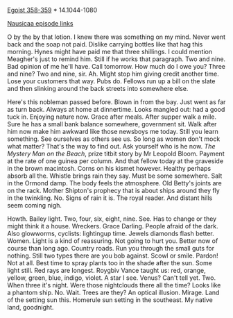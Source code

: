 [Egoist 358-359](https://archive.org/stream/ulysses00joyc_1?ref=ol#page/358/mode/2up) * 14.1044-1080

[Nausicaa episode links](https://github.com/upup1904/ulysses_splits/blob/master/nausicaa/episode_links_nausicaa.md)


O by the by that lotion. I knew there was something on my mind. Never
went back and the soap not paid. Dislike carrying bottles like that hag
this morning. Hynes might have paid me that three shillings. I could
mention Meagher's just to remind him. Still if he works that paragraph.
Two and nine. Bad opinion of me he'll have. Call tomorrow. How much do I
owe you? Three and nine? Two and nine, sir. Ah. Might stop him giving
credit another time. Lose your customers that way. Pubs do. Fellows run
up a bill on the slate and then slinking around the back streets into
somewhere else.

Here's this nobleman passed before. Blown in from the bay. Just went as
far as turn back. Always at home at dinnertime. Looks mangled out: had a
good tuck in. Enjoying nature now. Grace after meals. After supper walk
a mile. Sure he has a small bank balance somewhere, government sit. Walk
after him now make him awkward like those newsboys me today. Still you
learn something. See ourselves as others see us. So long as women don't
mock what matter? That's the way to find out. Ask yourself who is he
now. *The Mystery Man on the Beach*, prize titbit story by Mr Leopold
Bloom. Payment at the rate of one guinea per column. And that fellow
today at the graveside in the brown macintosh. Corns on his kismet
however. Healthy perhaps absorb all the. Whistle brings rain they say.
Must be some somewhere. Salt in the Ormond damp. The body feels the
atmosphere. Old Betty's joints are on the rack. Mother Shipton's
prophecy that is about ships around they fly in the twinkling. No. Signs
of rain it is. The royal reader. And distant hills seem coming nigh.

Howth. Bailey light. Two, four, six, eight, nine. See. Has to change or
they might think it a house. Wreckers. Grace Darling. People afraid of
the dark. Also glowworms, cyclists: lightingup time. Jewels diamonds
flash better. Women. Light is a kind of reassuring. Not going to hurt
you. Better now of course than long ago. Country roads. Run you through
the small guts for nothing. Still two types there are you bob against.
Scowl or smile. Pardon! Not at all. Best time to spray plants too in the
shade after the sun. Some light still. Red rays are longest. Roygbiv
Vance taught us: red, orange, yellow, green, blue, indigo, violet. A
star I see. Venus? Can't tell yet. Two. When three it's night. Were
those nightclouds there all the time? Looks like a phantom ship. No.
Wait. Trees are they? An optical illusion. Mirage. Land of the setting
sun this. Homerule sun setting in the southeast. My native land,
goodnight.
